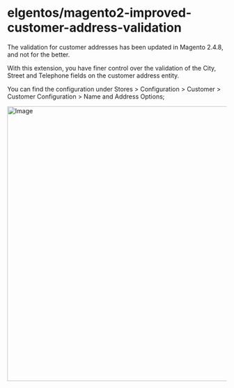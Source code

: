 # elgentos/magento2-improved-customer-address-validation

The validation for customer addresses has been updated in Magento 2.4.8, and not for the better.

With this extension, you have finer control over the validation of the City, Street and Telephone fields on the customer address entity.

You can find the configuration under Stores > Configuration > Customer > Customer Configuration > Name and Address Options;

<img width="1186" height="629" alt="Image" src="https://github.com/user-attachments/assets/ef970b2e-90f9-486a-adf0-53a6a55cb48a" />
